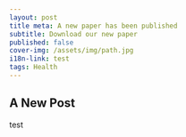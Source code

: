 ```yaml
---
layout: post
title meta: A new paper has been published
subtitle: Download our new paper
published: false
cover-img: /assets/img/path.jpg
i18n-link: test
tags: Health
---
```

## A New Post

test
